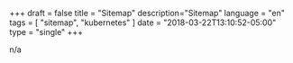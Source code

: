 +++
draft = false
title = "Sitemap"
description="Sitemap"
language = "en"
tags = [
    "sitemap",
    "kubernetes"
]
date = "2018-03-22T13:10:52-05:00"
type = "single"
+++

n/a
